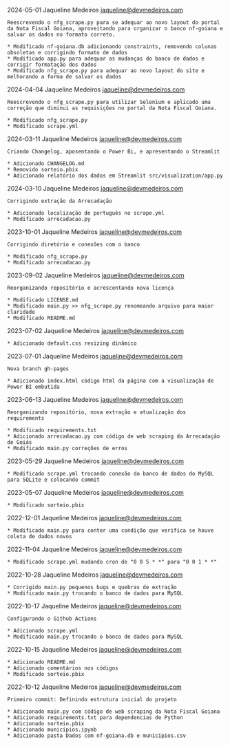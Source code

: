 2024-05-01  Jaqueline Medeiros  <jaqueline@devmedeiros.com>

    Reescrevendo o nfg_scrape.py para se adequar ao novo layout do portal da Nota Fiscal Goiana, aproveitando para organizar o banco nf-goiana e salvar os dados no formato correto.

	* Modificado nf-goiana.db adicionando constraints, removendo colunas obsoletas e corrigindo formato de dados
    * Modificado app.py para adequar as mudanças do banco de dados e corrigir formatação dos dados
    * Modificado nfg_scrape.py para adequar ao novo layout do site e melhorando a forma de salvar os dados

2024-04-04  Jaqueline Medeiros  <jaqueline@devmedeiros.com>

    Reescrevendo o nfg_scrape.py para utilizar Selenium e aplicado uma correção que diminui as requisições no portal da Nota Fiscal Goiana.

	* Modificado nfg_scrape.py
    * Modificado scrape.yml

2024-03-11  Jaqueline Medeiros  <jaqueline@devmedeiros.com>

    Criando Changelog, aposentando o Power Bi, e apresentando o Streamlit

	* Adicionado CHANGELOG.md
    * Removido sorteio.pbix
    * Adicionado relatório dos dados em Streamlit src/visualization/app.py

2024-03-10  Jaqueline Medeiros  <jaqueline@devmedeiros.com>

    Corrigindo extração da Arrecadação

	* Adicionado localização de português no scrape.yml 
    * Modificado arrecadacao.py

2023-10-01  Jaqueline Medeiros  <jaqueline@devmedeiros.com>

    Corrigindo diretório e conexões com o banco

	* Modificado nfg_scrape.py
    * Modificado arrecadacao.py

2023-09-02  Jaqueline Medeiros  <jaqueline@devmedeiros.com>

    Reorganizando repositório e acrescentando nova licença

	* Modificado LICENSE.md 
    * Modificado main.py >> nfg_scrape.py renomeando arquivo para maior claridade
    * Modificado README.md

2023-07-02  Jaqueline Medeiros  <jaqueline@devmedeiros.com>

	* Adicionado default.css resizing dinâmico

2023-07-01  Jaqueline Medeiros  <jaqueline@devmedeiros.com>

    Nova branch gh-pages

	* Adicionado index.html código html da página com a visualização de Power BI embutida

2023-06-13  Jaqueline Medeiros  <jaqueline@devmedeiros.com>

    Reorganizando repositório, nova extração e atualização dos requirements

	* Modificado requirements.txt 
    * Adicionado arrecadacao.py com código de web scraping da Arrecadação de Goiás
    * Modificado main.py correções de erros

2023-05-29  Jaqueline Medeiros  <jaqueline@devmedeiros.com>

	* Modificado scrape.yml trocando conexão do banco de dados do MySQL para SQLite e colocando commit

2023-05-07  Jaqueline Medeiros  <jaqueline@devmedeiros.com>

	* Modificado sorteio.pbix

2022-12-01  Jaqueline Medeiros  <jaqueline@devmedeiros.com>

	* Modificado main.py para conter uma condição que verifica se houve coleta de dados novos

2022-11-04  Jaqueline Medeiros  <jaqueline@devmedeiros.com>

	* Modificado scrape.yml mudando cron de "0 0 5 * *" para "0 0 1 * *"

2022-10-28  Jaqueline Medeiros  <jaqueline@devmedeiros.com>

	* Corrigido main.py pequenos bugs e quebras de extração
    * Modificado main.py trocando o banco de dados para MySQL

2022-10-17  Jaqueline Medeiros  <jaqueline@devmedeiros.com>

	Configurando o Github Actions

	* Adicionado scrape.yml
    * Modificado main.py trocando o banco de dados para MySQL

2022-10-15  Jaqueline Medeiros  <jaqueline@devmedeiros.com>

	* Adicionado README.md
    * Adicionado comentários nos códigos
    * Modificado sorteio.pbix

2022-10-12  Jaqueline Medeiros  <jaqueline@devmedeiros.com>

    Primeiro commit: Definindo estrutura inicial do projeto

    * Adicionado main.py com código de web scraping da Nota Fiscal Goiana
    * Adicionado requirements.txt para dependencias de Python
    * Adicionado sorteio.pbix
    * Adicionado municipios.ipynb
    * Adicionado pasta Dados com nf-goiana.db e municipios.csv
